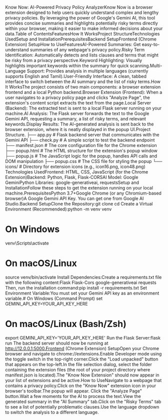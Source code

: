 Know Now: AI-Powered Privacy Policy AnalyzerKnow Now is a browser extension designed to help users quickly understand complex and lengthy privacy policies. By leveraging the power of Google's Gemini AI, this tool provides concise summaries and highlights potentially risky terms directly within your browser, making it easier to make informed decisions about your data.Table of ContentsFeaturesHow It WorksProject StructureTechnologies UsedSetup and InstallationPrerequisitesBackend SetupFrontend (Chrome Extension) SetupHow to UseFeaturesAI-Powered Summaries: Get easy-to-understand summaries of any webpage's privacy policy.Risky Term Identification: Automatically detects and lists clauses and terms that might be risky from a privacy perspective.Keyword Highlighting: Visually highlights important keywords within the summary for quick scanning.Multi-Language Support: Provides analysis in multiple languages (currently supports English and Tamil).User-Friendly Interface: A clean, tabbed interface to switch between the AI summary and the list of risky terms.How It WorksThe project consists of two main components: a browser extension frontend and a local Python backend.Browser Extension (Frontend): When a user navigates to a privacy policy page and clicks "Analyze Page", the extension's content script extracts the text from the page.Local Server (Backend): The extracted text is sent to a local Flask server running on your machine.AI Analysis: The Flask server forwards the text to the Google Gemini API, requesting a summary, a list of risky terms, and relevant keywords.Display Results: The AI-generated analysis is sent back to the browser extension, where it is neatly displayed in the popup UI.Project Structure.
├── app.py                # Flask backend server that communicates with the Gemini API
├── check.py              # A simple script to test the backend endpoint
├── manifest.json         # The core configuration file for the Chrome extension
├── popup.html            # The HTML structure for the extension's popup window
├── popup.js              # The JavaScript logic for the popup, handles API calls and DOM manipulation
├── popup.css             # The CSS file for styling the popup
└── icons/                # Directory for extension icons (e.g., icon16.png, icon48.png)
Technologies UsedFrontend: HTML, CSS, JavaScript (for the Chrome Extension)Backend: Python, Flask, Flask-CORSAI Model: Google GeminiPython Libraries: google-generativeai, requestsSetup and InstallationFollow these steps to get the extension running on your local machine.PrerequisitesPython 3.7+Google Chrome (or any Chromium-based browser)A Google Gemini API Key. You can get one from Google AI Studio.Backend SetupClone the Repository:git clone <your-repository-url>
cd <your-repository-directory>
Create a Virtual Environment (Recommended):python -m venv venv
# On Windows
venv\Scripts\activate
# On macOS/Linux
source venv/bin/activate
Install Dependencies:Create a requirements.txt file with the following content:Flask
Flask-Cors
google-generativeai
requests
Then, run the installation command:pip install -r requirements.txt
Set Environment Variable:You must set your Gemini API key as an environment variable.# On Windows (Command Prompt)
set GEMINI_API_KEY=YOUR_API_KEY_HERE

# On macOS/Linux (Bash/Zsh)
export GEMINI_API_KEY='YOUR_API_KEY_HERE'
Run the Flask Server:flask run
The backend server should now be running at http://12.0.0.1:5000.Frontend (Chrome Extension) SetupOpen your Chrome browser and navigate to chrome://extensions.Enable Developer mode using the toggle switch in the top-right corner.Click the "Load unpacked" button that appears on the top-left.In the file selection dialog, select the folder containing the extension files (the root of your project directory where manifest.json is located).The "Know Now Extension" should now appear in your list of extensions and be active.How to UseNavigate to a webpage that contains a privacy policy.Click on the "Know Now" extension icon in your browser's toolbar.The popup will appear. Click the "Analyze Page" button.Wait a few moments for the AI to process the text.View the generated summary in the "AI Summary" tab.Click on the "Risky Terms" tab to see a list of potentially problematic clauses.Use the language dropdown to switch the analysis to a different language.
